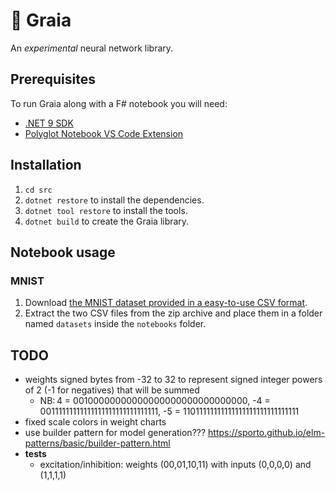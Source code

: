 # 🌄 Graia

An *experimental* neural network library.

## Prerequisites

To run Graia along with a F# notebook you will need:

- [.NET 9 SDK](https://dotnet.microsoft.com/en-us/download)
- [Polyglot Notebook VS Code Extension](https://marketplace.visualstudio.com/items?itemName=ms-dotnettools.dotnet-interactive-vscode)

## Installation

1. `cd src`
1. `dotnet restore` to install the dependencies.
1. `dotnet tool restore` to install the tools.
1. `dotnet build` to create the Graia library.

## Notebook usage

### MNIST

1. Download [the MNIST dataset provided in a easy-to-use CSV format](https://www.kaggle.com/datasets/oddrationale/mnist-in-csv).
1. Extract the two CSV files from the zip archive and place them in a folder named `datasets` inside the `notebooks` folder.

## TODO

- weights signed bytes from -32 to 32 to represent signed integer powers of 2 (-1 for negatives) that will be summed
  - NB: 4 = 00100000000000000000000000000000, -4 = 00111111111111111111111111111111, -5 = 11011111111111111111111111111111
- fixed scale colors in weight charts
- use builder pattern for model generation??? https://sporto.github.io/elm-patterns/basic/builder-pattern.html
- **tests**
  - excitation/inhibition: weights (00,01,10,11) with inputs (0,0,0,0) and (1,1,1,1)
